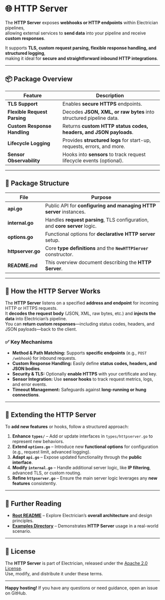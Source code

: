 # 🌐 HTTP Server

The **HTTP Server** exposes **webhooks or HTTP endpoints** within Electrician pipelines,  
allowing external services to **send data** into your pipeline and receive **custom responses**.

It supports **TLS, custom request parsing, flexible response handling, and structured logging**,  
making it ideal for **secure and straightforward inbound HTTP integrations**.

---

## 📦 Package Overview

| Feature                       | Description                                                               |
| ----------------------------- | ------------------------------------------------------------------------- |
| **TLS Support**              | Enables **secure HTTPS** endpoints.                                       |
| **Flexible Request Parsing**  | Decodes **JSON, XML, or raw bytes** into structured pipeline data.        |
| **Custom Response Handling** | Returns **custom HTTP status codes, headers, and JSON payloads**.         |
| **Lifecycle Logging**         | Provides **structured logs** for start-up, requests, errors, and more.    |
| **Sensor Observability**      | Hooks into **sensors** to track request lifecycle events (optional).      |

---

## 📂 Package Structure

| File            | Purpose                                                                 |
| --------------- | ----------------------------------------------------------------------- |
| **api.go**      | Public API for **configuring and managing HTTP server** instances.      |
| **internal.go** | Handles **request parsing**, TLS configuration, and **core server** logic. |
| **options.go**  | Functional options for **declarative HTTP server** setup.               |
| **httpserver.go** | Core **type definitions** and the **`NewHTTPServer`** constructor. |
| **README.md**   | This overview document describing the **HTTP Server**.          |

---

## 🔧 How the HTTP Server Works

The **HTTP Server** listens on a specified **address and endpoint** for incoming HTTP or HTTPS requests.  
It **decodes the request body** (JSON, XML, raw bytes, etc.) and **injects the data** into Electrician’s pipeline.  
You can **return custom responses**—including status codes, headers, and JSON payloads—back to the client.

### ✅ **Key Mechanisms**

- **Method & Path Matching:** Supports **specific endpoints** (e.g., `POST /webhook`) for inbound requests.
- **Custom Response Handling:** Easily define **status codes, headers, and JSON bodies**.
- **Security & TLS:** Optionally **enable HTTPS** with your certificate and key.
- **Sensor Integration:** Use **sensor hooks** to track request metrics, logs, and error events.
- **Timeout Management:** Safeguards against **long-running or hung connections**.

---

## 🔧 Extending the HTTP Server

To **add new features** or hooks, follow a structured approach:

1. **Enhance `types/`** – Add or update interfaces in `types/httpserver.go` to represent new behaviors.
2. **Extend `options.go`** – Introduce new **functional options** for configuration (e.g., request limit, advanced logging).
3. **Adapt `api.go`** – Expose updated functionality through the **public interface**.
4. **Modify `internal.go`** – Handle additional server logic, like **IP filtering**, advanced TLS, or custom routing.
5. **Refine `httpserver.go`** – Ensure the main server logic leverages any **new features** consistently.

---

## 📖 Further Reading

- **[Root README](../../../README.md)** – Explore Electrician’s **overall architecture** and design principles.
- **[Examples Directory](../../../../example/httpserver)** – Demonstrates **HTTP Server** usage in a real-world scenario.

---

## 📝 License

The **HTTP Server** is part of Electrician, released under the [Apache 2.0 License](../../../LICENSE).  
Use, modify, and distribute it under these terms.

---

**Happy hosting!** If you have any questions or need guidance, open an issue on GitHub.
